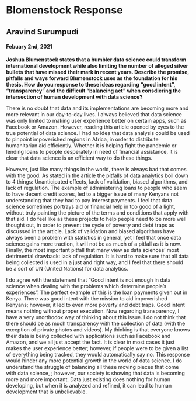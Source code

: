 #  Blomenstock Response

##  Aravind Surumpudi

#### Febuary 2nd, 2021

**Joshua Blumenstock states that a humbler data science could transform international development while also limiting the number of alleged silver bullets that have missed their mark in recent years. Describe the promise, pitfalls and ways forward Blumenstock uses as the foundation for his thesis. How do you response to these ideas regarding “good intent”, “transparency” and the difficult “balancing act” when consdiering the intersection of human development with data science?**

	
  There is no doubt that data and its implementations are becoming more and more relevant in our day-to-day lives. I always believed that data science was only limited to making user experience better on certain apps, such as Facebook or Amazon. However, reading this article opened by eyes to the true potential of data science. I had no idea that data analysis could be used to pinpoint impoverished regions in Africa, in order to distribute humanitarian aid efficiently. Whether it is helping fight the pandemic or lending loans to people desperately in need of financial assistance, it is clear that data science is an efficient way to do these things.
	
 
 However, just like many things in the world, there is always bad that comes with the good. As stated in the article the pitfalls of data analytics boil down to 4 things: Unanticipated effects, lack of validation, biased algorithms, and lack of regulation. The example of administering loans to people who seem to have decent credit scores, led to a bigger issue of many Kenyans not understanding that they had to pay interest payments. I feel that data science sometimes portrays aid or financial help in too good of a light, without truly painting the picture of the terms and conditions that apply with that aid. I do feel like as these projects to help people need to be more well thought out, in order to prevent the cycle of poverty and debt traps as discussed in the article. Lack of validation and biased algorithms have always been a problem with statistics in general, yet I feel that once data science gains more traction, it will not be as much of a pitfall as it is now. Finally, the most important pitfall that many view as data sciences’ most detrimental drawback: lack of regulation. It is hard to make sure that all data being collected is used in a just and right way, and I feel that there should be a sort of UN (United Nations) for data analytics.
	
  
  I do agree with the statement that “Good intent is not enough in data science when dealing with the problems which determine people’s experiences”. The perfect example of this is the loan payments given out in Kenya. There was good intent with the mission to aid impoverished Kenyans; however, it led to even more poverty and debt traps. Good intent means nothing without proper execution. Now regarding transparency, I have a very unorthodox way of thinking about this issue. I do not think that there should be as much transparency with the collection of data (with the exception of private photos and videos). My thinking is that everyone knows their data is being collected with applications such as Facebook and Amazon, and we all just accept the fact. It is clear in most cases it just makes the user experience better; however, if people were to be given a list of everything being tracked, they would automatically say no. This response would hinder any more potential growth in the world of data science. I do understand the struggle of balancing all these moving pieces that come with data science, ; however, our society is showing that data is becoming more and more important. Data just existing does nothing for human developing, but when it is analyzed and refined, it can lead to human development that is unbelievable.
  
  

